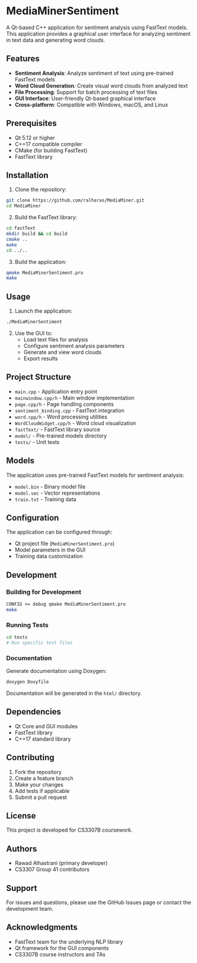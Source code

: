 # MediaMinerSentiment

A Qt-based C++ application for sentiment analysis using FastText models. This application provides a graphical user interface for analyzing sentiment in text data and generating word clouds.

## Features

- **Sentiment Analysis**: Analyze sentiment of text using pre-trained FastText models
- **Word Cloud Generation**: Create visual word clouds from analyzed text
- **File Processing**: Support for batch processing of text files
- **GUI Interface**: User-friendly Qt-based graphical interface
- **Cross-platform**: Compatible with Windows, macOS, and Linux

## Prerequisites

- Qt 5.12 or higher
- C++17 compatible compiler
- CMake (for building FastText)
- FastText library

## Installation

1. Clone the repository:
```bash
git clone https://github.com/ralharas/MediaMiner.git
cd MediaMiner
```

2. Build the FastText library:
```bash
cd fastText
mkdir build && cd build
cmake ..
make
cd ../..
```

3. Build the application:
```bash
qmake MediaMinerSentiment.pro
make
```

## Usage

1. Launch the application:
```bash
./MediaMinerSentiment
```

2. Use the GUI to:
   - Load text files for analysis
   - Configure sentiment analysis parameters
   - Generate and view word clouds
   - Export results

## Project Structure

- `main.cpp` - Application entry point
- `mainwindow.cpp/h` - Main window implementation
- `page.cpp/h` - Page handling components
- `sentiment_binding.cpp` - FastText integration
- `word.cpp/h` - Word processing utilities
- `WordCloudWidget.cpp/h` - Word cloud visualization
- `fastText/` - FastText library source
- `model/` - Pre-trained models directory
- `tests/` - Unit tests

## Models

The application uses pre-trained FastText models for sentiment analysis:
- `model.bin` - Binary model file
- `model.vec` - Vector representations
- `train.txt` - Training data

## Configuration

The application can be configured through:
- Qt project file (`MediaMinerSentiment.pro`)
- Model parameters in the GUI
- Training data customization

## Development

### Building for Development

```bash
CONFIG += debug qmake MediaMinerSentiment.pro
make
```

### Running Tests

```bash
cd tests
# Run specific test files
```

### Documentation

Generate documentation using Doxygen:
```bash
doxygen Doxyfile
```

Documentation will be generated in the `html/` directory.

## Dependencies

- Qt Core and GUI modules
- FastText library
- C++17 standard library

## Contributing

1. Fork the repository
2. Create a feature branch
3. Make your changes
4. Add tests if applicable
5. Submit a pull request

## License

This project is developed for CS3307B coursework.

## Authors

- Rawad Alhastrani (primary developer)
- CS3307 Group 41 contributors

## Support

For issues and questions, please use the GitHub Issues page or contact the development team.

## Acknowledgments

- FastText team for the underlying NLP library
- Qt framework for the GUI components
- CS3307B course instructors and TAs

